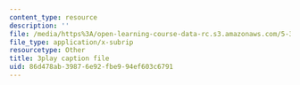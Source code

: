 ```yaml
---
content_type: resource
description: ''
file: /media/https%3A/open-learning-course-data-rc.s3.amazonaws.com/5-310-laboratory-chemistry-fall-2019/86d478ab39876e92fbe994ef603c6791_JIw9mnVeFig.srt
file_type: application/x-subrip
resourcetype: Other
title: 3play caption file
uid: 86d478ab-3987-6e92-fbe9-94ef603c6791
---
```

